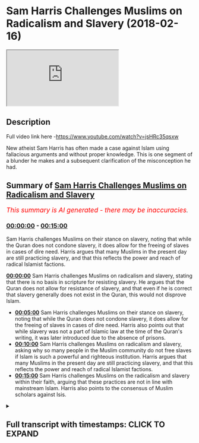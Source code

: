 # Sam Harris Challenges Muslims on Radicalism and Slavery (2018-02-16)

<iframe loading='lazy' src='https://www.youtube.com/embed/Hl7mPkjE8pI'></iframe>

## Description

Full video link here -https://www.youtube.com/watch?v=jsHRc35qsxw

New atheist Sam Harris has often made a case against Islam using fallacious arguments and without proper knowledge. This is one segment of a blunder he makes and a subsequent clarification of the misconception he had.

## Summary of [Sam Harris Challenges Muslims on Radicalism and Slavery](https://www.youtube.com/watch?v=Hl7mPkjE8pI)


*<span style="color:red; font-size:125%">This summary is AI generated - there may be inaccuracies</span>. [](/)*

### [00:00:00](https://www.youtube.com/watch?v=Hl7mPkjE8pI&t=0) - [00:15:00](https://www.youtube.com/watch?v=Hl7mPkjE8pI&t=900)

 Sam Harris challenges Muslims on their stance on slavery, noting that while the Quran does not condone slavery, it does allow for the freeing of slaves in cases of dire need. Harris argues that many Muslims in the present day are still practicing slavery, and that this reflects the power and reach of radical Islamist factions.

**[00:00:00](https://www.youtube.com/watch?v=Hl7mPkjE8pI&t=0)** Sam Harris challenges Muslims on radicalism and slavery, stating that there is no basis in scripture for resisting slavery. He argues that the Quran does not allow for resistance of slavery, and that even if he is correct that slavery generally does not exist in the Quran, this would not disprove Islam.
* **[00:05:00](https://www.youtube.com/watch?v=Hl7mPkjE8pI&t=300)**  Sam Harris challenges Muslims on their stance on slavery, noting that while the Quran does not condone slavery, it does allow for the freeing of slaves in cases of dire need. Harris also points out that while slavery was not a part of Islamic law at the time of the Quran's writing, it was later introduced due to the absence of prisons.
* **[00:10:00](https://www.youtube.com/watch?v=Hl7mPkjE8pI&t=600)** Sam Harris challenges Muslims on radicalism and slavery, asking why so many people in the Muslim community do not free slaves if Islam is such a powerful and righteous institution. Harris argues that many Muslims in the present day are still practicing slavery, and that this reflects the power and reach of radical Islamist factions.
* **[00:15:00](https://www.youtube.com/watch?v=Hl7mPkjE8pI&t=900)** Sam Harris challenges Muslims on the radicalism and slavery within their faith, arguing that these practices are not in line with mainstream Islam. Harris also points to the consensus of Muslim scholars against Isis.

<details><summary><h2>Full transcript with timestamps: CLICK TO EXPAND</h2></summary>

[0:00:02](https://youtu.be/Hl7mPkjE8pI?t=2) so that he would you me I don't even  
[0:00:11](https://youtu.be/Hl7mPkjE8pI?t=11) have to go to them alright let's go to  
[0:00:13](https://youtu.be/Hl7mPkjE8pI?t=13) the next one no you can slavery this is  
[0:00:17](https://youtu.be/Hl7mPkjE8pI?t=17) the horror of Abrahamic religion  
[0:00:21](https://youtu.be/Hl7mPkjE8pI?t=21) generally these are this is why we know  
[0:00:23](https://youtu.be/Hl7mPkjE8pI?t=23) these are in books were not authored by  
[0:00:25](https://youtu.be/Hl7mPkjE8pI?t=25) a moral genius the Bible in the Quran  
[0:00:28](https://youtu.be/Hl7mPkjE8pI?t=28) can't give you a basis to resist slavery  
[0:00:32](https://youtu.be/Hl7mPkjE8pI?t=32) take it away so this is this is really  
[0:00:36](https://youtu.be/Hl7mPkjE8pI?t=36) interesting because Sam Harris is  
[0:00:37](https://youtu.be/Hl7mPkjE8pI?t=37) actually written a book called the moral  
[0:00:39](https://youtu.be/Hl7mPkjE8pI?t=39) landscape and in that book called the  
[0:00:42](https://youtu.be/Hl7mPkjE8pI?t=42) moral landscape he writes in a footnote  
[0:00:44](https://youtu.be/Hl7mPkjE8pI?t=44) and one of the ending chapters I forget  
[0:00:46](https://youtu.be/Hl7mPkjE8pI?t=46) which type sure exactly but he writes  
[0:00:48](https://youtu.be/Hl7mPkjE8pI?t=48) and this is a kind of paraphrase of what  
[0:00:51](https://youtu.be/Hl7mPkjE8pI?t=51) he says he says that there is no  
[0:00:52](https://youtu.be/Hl7mPkjE8pI?t=52) neurobiological way of ascertaining  
[0:00:55](https://youtu.be/Hl7mPkjE8pI?t=55) truth and falsehood in other words  
[0:00:58](https://youtu.be/Hl7mPkjE8pI?t=58) objective morality according to sam  
[0:01:00](https://youtu.be/Hl7mPkjE8pI?t=60) harris cannot be ascertained on the  
[0:01:02](https://youtu.be/Hl7mPkjE8pI?t=62) atheistic materialistic worldview this  
[0:01:05](https://youtu.be/Hl7mPkjE8pI?t=65) is not just some Harris's opinion this  
[0:01:07](https://youtu.be/Hl7mPkjE8pI?t=67) is the opinion of Richard Dawkins of  
[0:01:08](https://youtu.be/Hl7mPkjE8pI?t=68) jacquees Derrida of Bertrand Russell of  
[0:01:11](https://youtu.be/Hl7mPkjE8pI?t=71) Nietzsche of most post modernist atheist  
[0:01:15](https://youtu.be/Hl7mPkjE8pI?t=75) philosophers that actually objects of  
[0:01:17](https://youtu.be/Hl7mPkjE8pI?t=77) morality cannot be ascertained what's  
[0:01:20](https://youtu.be/Hl7mPkjE8pI?t=80) really interesting is that on the one  
[0:01:21](https://youtu.be/Hl7mPkjE8pI?t=81) hand where they make this patently clear  
[0:01:22](https://youtu.be/Hl7mPkjE8pI?t=82) but there was no philosophical  
[0:01:24](https://youtu.be/Hl7mPkjE8pI?t=84) epistemological base for basically  
[0:01:27](https://youtu.be/Hl7mPkjE8pI?t=87) believing an objective morality  
[0:01:30](https://youtu.be/Hl7mPkjE8pI?t=90) they'll make arguments which are moral  
[0:01:33](https://youtu.be/Hl7mPkjE8pI?t=93) against religion and this is one of the  
[0:01:36](https://youtu.be/Hl7mPkjE8pI?t=96) arguments that they made so he makes he  
[0:01:38](https://youtu.be/Hl7mPkjE8pI?t=98) says that the slavery and whatnot let's  
[0:01:40](https://youtu.be/Hl7mPkjE8pI?t=100) take for granted let's let's say for the  
[0:01:42](https://youtu.be/Hl7mPkjE8pI?t=102) sake of argument that he's right about  
[0:01:43](https://youtu.be/Hl7mPkjE8pI?t=103) this about slavery generally speaking  
[0:01:45](https://youtu.be/Hl7mPkjE8pI?t=105) even if he was completely right that  
[0:01:48](https://youtu.be/Hl7mPkjE8pI?t=108) would do absolutely nothing for the case  
[0:01:49](https://youtu.be/Hl7mPkjE8pI?t=109) of atheism and absolutely nothing for  
[0:01:51](https://youtu.be/Hl7mPkjE8pI?t=111) disproving Islam however he is wrong on  
[0:01:53](https://youtu.be/Hl7mPkjE8pI?t=113) that because of one very simple verse in  
[0:01:57](https://youtu.be/Hl7mPkjE8pI?t=117) the Quran which most of the children our  
[0:02:00](https://youtu.be/Hl7mPkjE8pI?t=120) children have memorized in so little  
[0:02:02](https://youtu.be/Hl7mPkjE8pI?t=122) ballads in chapter 90 of the Quran where  
[0:02:04](https://youtu.be/Hl7mPkjE8pI?t=124) simply says were mad at the rock amela  
[0:02:06](https://youtu.be/Hl7mPkjE8pI?t=126) ABBA FATCA Aqaba what do you know of the  
[0:02:10](https://youtu.be/Hl7mPkjE8pI?t=130) good way what would make you know what  
[0:02:12](https://youtu.be/Hl7mPkjE8pI?t=132) the good way is for  
[0:02:13](https://youtu.be/Hl7mPkjE8pI?t=133) being slaves is the good way his exact  
[0:02:15](https://youtu.be/Hl7mPkjE8pI?t=135) terminology was that there is nothing  
[0:02:17](https://youtu.be/Hl7mPkjE8pI?t=137) within or inside or outside of the  
[0:02:20](https://youtu.be/Hl7mPkjE8pI?t=140) scriptures which allows for the  
[0:02:22](https://youtu.be/Hl7mPkjE8pI?t=142) resisting of slavery the Quran says very  
[0:02:24](https://youtu.be/Hl7mPkjE8pI?t=144) clearly that actually were mad at the  
[0:02:27](https://youtu.be/Hl7mPkjE8pI?t=147) raka malapa  
[0:02:28](https://youtu.be/Hl7mPkjE8pI?t=148) what would make you know what the good  
[0:02:30](https://youtu.be/Hl7mPkjE8pI?t=150) way is freeing slaves is the good way  
[0:02:32](https://youtu.be/Hl7mPkjE8pI?t=152) what he is saying because he is I  
[0:02:34](https://youtu.be/Hl7mPkjE8pI?t=154) believe theologically illiterate I don't  
[0:02:38](https://youtu.be/Hl7mPkjE8pI?t=158) think he's actually someone who reads  
[0:02:39](https://youtu.be/Hl7mPkjE8pI?t=159) books theological books Quran Sunnah  
[0:02:42](https://youtu.be/Hl7mPkjE8pI?t=162) hadith and these things I don't think he  
[0:02:44](https://youtu.be/Hl7mPkjE8pI?t=164) actually even looks at the Bible too  
[0:02:45](https://youtu.be/Hl7mPkjE8pI?t=165) deeply I think he makes sociological  
[0:02:48](https://youtu.be/Hl7mPkjE8pI?t=168) cases and generalizes them on the  
[0:02:50](https://youtu.be/Hl7mPkjE8pI?t=170) religion and that's very very much the  
[0:02:53](https://youtu.be/Hl7mPkjE8pI?t=173) nature of what he does he never close to  
[0:02:54](https://youtu.be/Hl7mPkjE8pI?t=174) Quran  
[0:02:55](https://youtu.be/Hl7mPkjE8pI?t=175) you'll never really see this guy quote  
[0:02:56](https://youtu.be/Hl7mPkjE8pI?t=176) in the Quran sam harris sam harris  
[0:02:58](https://youtu.be/Hl7mPkjE8pI?t=178) doesn't really quote though I've never  
[0:02:59](https://youtu.be/Hl7mPkjE8pI?t=179) seen him I've never once seen him  
[0:03:00](https://youtu.be/Hl7mPkjE8pI?t=180) quoting the Quran because he knows muddy  
[0:03:02](https://youtu.be/Hl7mPkjE8pI?t=182) water for him he's not trained on this  
[0:03:05](https://youtu.be/Hl7mPkjE8pI?t=185) he shouldn't talk about this is he is  
[0:03:07](https://youtu.be/Hl7mPkjE8pI?t=187) what they call an ultra crapper darien  
[0:03:09](https://youtu.be/Hl7mPkjE8pI?t=189) his non-specialists talking about  
[0:03:11](https://youtu.be/Hl7mPkjE8pI?t=191) something which does not concern him  
[0:03:13](https://youtu.be/Hl7mPkjE8pI?t=193) he's completely talking about something  
[0:03:14](https://youtu.be/Hl7mPkjE8pI?t=194) which is out of his Lane when he does  
[0:03:16](https://youtu.be/Hl7mPkjE8pI?t=196) the same thing with philosophies the  
[0:03:17](https://youtu.be/Hl7mPkjE8pI?t=197) same thing he's a non specialist in  
[0:03:19](https://youtu.be/Hl7mPkjE8pI?t=199) philosophy not specialists in theology  
[0:03:20](https://youtu.be/Hl7mPkjE8pI?t=200) when he talks about both those matters  
[0:03:22](https://youtu.be/Hl7mPkjE8pI?t=202) as if he is an authority on those two  
[0:03:23](https://youtu.be/Hl7mPkjE8pI?t=203) matters so here he said that the the  
[0:03:27](https://youtu.be/Hl7mPkjE8pI?t=207) Quran and I'm also quite the Bible now  
[0:03:29](https://youtu.be/Hl7mPkjE8pI?t=209) but we're talking about the Quran  
[0:03:30](https://youtu.be/Hl7mPkjE8pI?t=210) specifically has there's nothing in it  
[0:03:32](https://youtu.be/Hl7mPkjE8pI?t=212) that would allow us to resist slavery so  
[0:03:33](https://youtu.be/Hl7mPkjE8pI?t=213) he would not be able to basically just  
[0:03:35](https://youtu.be/Hl7mPkjE8pI?t=215) he would not be able to explain away  
[0:03:38](https://youtu.be/Hl7mPkjE8pI?t=218) that verse which is a non abrogated  
[0:03:40](https://youtu.be/Hl7mPkjE8pI?t=220) verse of the Quran moreover I guess what  
[0:03:43](https://youtu.be/Hl7mPkjE8pI?t=223) he's trying to say is because the office  
[0:03:44](https://youtu.be/Hl7mPkjE8pI?t=224) of the Quran which talked about what  
[0:03:45](https://youtu.be/Hl7mPkjE8pI?t=225) your right hand possesses and and these  
[0:03:48](https://youtu.be/Hl7mPkjE8pI?t=228) things in the hadith the various a  
[0:03:51](https://youtu.be/Hl7mPkjE8pI?t=231) hadith Nasir how it shows us that there  
[0:03:52](https://youtu.be/Hl7mPkjE8pI?t=232) were slaves at the time of the Prophet  
[0:03:53](https://youtu.be/Hl7mPkjE8pI?t=233) and we're not denying that that's the  
[0:03:54](https://youtu.be/Hl7mPkjE8pI?t=234) case absolutely there was slaves at the  
[0:03:56](https://youtu.be/Hl7mPkjE8pI?t=236) time of the Prophet we are saying that  
[0:03:58](https://youtu.be/Hl7mPkjE8pI?t=238) the object of office led the whole world  
[0:04:00](https://youtu.be/Hl7mPkjE8pI?t=240) I mean the whole world at that time  
[0:04:01](https://youtu.be/Hl7mPkjE8pI?t=241) absolutely well slavery ended in  
[0:04:03](https://youtu.be/Hl7mPkjE8pI?t=243) American 1865 in in Britain in 1807 and  
[0:04:09](https://youtu.be/Hl7mPkjE8pI?t=249) you can that's legally once again if we  
[0:04:12](https://youtu.be/Hl7mPkjE8pI?t=252) take a step back and say what is slavery  
[0:04:13](https://youtu.be/Hl7mPkjE8pI?t=253) does it the international I think is  
[0:04:16](https://youtu.be/Hl7mPkjE8pI?t=256) called the International anti-slavery  
[0:04:17](https://youtu.be/Hl7mPkjE8pI?t=257) organisations they they actually said  
[0:04:20](https://youtu.be/Hl7mPkjE8pI?t=260) that slavery is defined as includes  
[0:04:23](https://youtu.be/Hl7mPkjE8pI?t=263) child labor human trafficking and  
[0:04:25](https://youtu.be/Hl7mPkjE8pI?t=265) prostitution let's  
[0:04:27](https://youtu.be/Hl7mPkjE8pI?t=267) these things if we consider these  
[0:04:29](https://youtu.be/Hl7mPkjE8pI?t=269) factors and we're very serious about  
[0:04:30](https://youtu.be/Hl7mPkjE8pI?t=270) those definitions and I would say I  
[0:04:32](https://youtu.be/Hl7mPkjE8pI?t=272) would claim that the West is actually  
[0:04:34](https://youtu.be/Hl7mPkjE8pI?t=274) more involved and engaged with slavery  
[0:04:37](https://youtu.be/Hl7mPkjE8pI?t=277) than any other part of the world and I  
[0:04:40](https://youtu.be/Hl7mPkjE8pI?t=280) think that now if you really care if you  
[0:04:43](https://youtu.be/Hl7mPkjE8pI?t=283) really want to make a difference since  
[0:04:45](https://youtu.be/Hl7mPkjE8pI?t=285) we live here that's something that's not  
[0:04:47](https://youtu.be/Hl7mPkjE8pI?t=287) talked about that's like our little  
[0:04:49](https://youtu.be/Hl7mPkjE8pI?t=289) secret America's secret that there are  
[0:04:51](https://youtu.be/Hl7mPkjE8pI?t=291) child sex slave rings in our country  
[0:04:54](https://youtu.be/Hl7mPkjE8pI?t=294) right now up to three hundred thousand  
[0:05:02](https://youtu.be/Hl7mPkjE8pI?t=302) boys and girls are sold in the United  
[0:05:04](https://youtu.be/Hl7mPkjE8pI?t=304) States every year and many of them don't  
[0:05:07](https://youtu.be/Hl7mPkjE8pI?t=307) make it out of the industry alive there  
[0:05:10](https://youtu.be/Hl7mPkjE8pI?t=310) are only 99 known survivors from the  
[0:05:13](https://youtu.be/Hl7mPkjE8pI?t=313) state of Texas in the last 20 years  
[0:05:14](https://youtu.be/Hl7mPkjE8pI?t=314) who've managed to escape sexual slavery  
[0:05:17](https://youtu.be/Hl7mPkjE8pI?t=317) when we think of the most horrific of  
[0:05:19](https://youtu.be/Hl7mPkjE8pI?t=319) crimes the ones so morally repugnant and  
[0:05:22](https://youtu.be/Hl7mPkjE8pI?t=322) Barbara you know the widespread ones  
[0:05:24](https://youtu.be/Hl7mPkjE8pI?t=324) that make you question humanity it can  
[0:05:27](https://youtu.be/Hl7mPkjE8pI?t=327) help us cope to believe they happen  
[0:05:28](https://youtu.be/Hl7mPkjE8pI?t=328) somewhere else  
[0:05:29](https://youtu.be/Hl7mPkjE8pI?t=329) somewhere far away that's why this  
[0:05:31](https://youtu.be/Hl7mPkjE8pI?t=331) weekend's FBI prostitution sting and  
[0:05:34](https://youtu.be/Hl7mPkjE8pI?t=334) capture of over a hundred and fifty  
[0:05:35](https://youtu.be/Hl7mPkjE8pI?t=335) pimps was so disturbing over a hundred  
[0:05:38](https://youtu.be/Hl7mPkjE8pI?t=338) children rescued sexual slavery here at  
[0:05:42](https://youtu.be/Hl7mPkjE8pI?t=342) home how does it still happen right so  
[0:05:44](https://youtu.be/Hl7mPkjE8pI?t=344) now you want to go ahead and do some  
[0:05:46](https://youtu.be/Hl7mPkjE8pI?t=346) social good yeah Joe Rogan's just step  
[0:05:48](https://youtu.be/Hl7mPkjE8pI?t=348) up Sam Harris to step up while you men  
[0:05:50](https://youtu.be/Hl7mPkjE8pI?t=350) trafficking and talk about human  
[0:05:51](https://youtu.be/Hl7mPkjE8pI?t=351) trafficking that's happening right here  
[0:05:53](https://youtu.be/Hl7mPkjE8pI?t=353) in our backyard yeah but no you got to  
[0:05:55](https://youtu.be/Hl7mPkjE8pI?t=355) go talk about you know is that the other  
[0:05:57](https://youtu.be/Hl7mPkjE8pI?t=357) I point the finger that way  
[0:05:59](https://youtu.be/Hl7mPkjE8pI?t=359) so we don't have to really talk about  
[0:06:00](https://youtu.be/Hl7mPkjE8pI?t=360) what's going on at home it's really  
[0:06:01](https://youtu.be/Hl7mPkjE8pI?t=361) interesting cuz Polaris said that  
[0:06:03](https://youtu.be/Hl7mPkjE8pI?t=363) Polaris is what I think is cool pilars  
[0:06:04](https://youtu.be/Hl7mPkjE8pI?t=364) one of the organizations they said that  
[0:06:06](https://youtu.be/Hl7mPkjE8pI?t=366) America's engaged in slavery the  
[0:06:08](https://youtu.be/Hl7mPkjE8pI?t=368) majority of people that they enslave in  
[0:06:10](https://youtu.be/Hl7mPkjE8pI?t=370) human trafficking human trafficking  
[0:06:11](https://youtu.be/Hl7mPkjE8pI?t=371) forms is that are actually people of  
[0:06:13](https://youtu.be/Hl7mPkjE8pI?t=373) ethnic minority descent so black people  
[0:06:16](https://youtu.be/Hl7mPkjE8pI?t=376) etc those people are human engaged in  
[0:06:20](https://youtu.be/Hl7mPkjE8pI?t=380) the process of human trafficking who are  
[0:06:21](https://youtu.be/Hl7mPkjE8pI?t=381) who are trafficked are actually people  
[0:06:23](https://youtu.be/Hl7mPkjE8pI?t=383) of ethnic minorities so they're actually  
[0:06:25](https://youtu.be/Hl7mPkjE8pI?t=385) oppressing minorities enslaving people  
[0:06:28](https://youtu.be/Hl7mPkjE8pI?t=388) going back to what we used to be doing  
[0:06:30](https://youtu.be/Hl7mPkjE8pI?t=390) the 1865 days and talking to us about  
[0:06:33](https://youtu.be/Hl7mPkjE8pI?t=393) slavery  
[0:06:34](https://youtu.be/Hl7mPkjE8pI?t=394) it's lama's I would put this very  
[0:06:35](https://youtu.be/Hl7mPkjE8pI?t=395) candidly only on the record one of the  
[0:06:38](https://youtu.be/Hl7mPkjE8pI?t=398) objectives of Islam  
[0:06:40](https://youtu.be/Hl7mPkjE8pI?t=400) is to do away with the institution of  
[0:06:43](https://youtu.be/Hl7mPkjE8pI?t=403) slavery the the mechanism by which and  
[0:06:46](https://youtu.be/Hl7mPkjE8pI?t=406) through which it attempted to do this  
[0:06:48](https://youtu.be/Hl7mPkjE8pI?t=408) which is what I was saying before was an  
[0:06:51](https://youtu.be/Hl7mPkjE8pI?t=411) incremental gradualist method  
[0:06:53](https://youtu.be/Hl7mPkjE8pI?t=413) it wasn't an instant abolition and we  
[0:06:55](https://youtu.be/Hl7mPkjE8pI?t=415) know from history that frankly when  
[0:06:57](https://youtu.be/Hl7mPkjE8pI?t=417) abolitions are attempted just like in  
[0:06:59](https://youtu.be/Hl7mPkjE8pI?t=419) this country when the abolition was at M  
[0:07:00](https://youtu.be/Hl7mPkjE8pI?t=420) state of alcohol people rebelled against  
[0:07:02](https://youtu.be/Hl7mPkjE8pI?t=422) it very quickly if something as deep and  
[0:07:05](https://youtu.be/Hl7mPkjE8pI?t=425) as economically important as the  
[0:07:07](https://youtu.be/Hl7mPkjE8pI?t=427) institution of slavery is interwoven  
[0:07:09](https://youtu.be/Hl7mPkjE8pI?t=429) into the economic fiber of a society  
[0:07:12](https://youtu.be/Hl7mPkjE8pI?t=432) it's not possible if we to pull the rug  
[0:07:14](https://youtu.be/Hl7mPkjE8pI?t=434) under someone's foot so in other words  
[0:07:16](https://youtu.be/Hl7mPkjE8pI?t=436) what Islam came with was an incremental  
[0:07:18](https://youtu.be/Hl7mPkjE8pI?t=438) method using different things and of  
[0:07:21](https://youtu.be/Hl7mPkjE8pI?t=441) them as they can't because in sort of  
[0:07:23](https://youtu.be/Hl7mPkjE8pI?t=443) the touhou chapter of the Quran one of  
[0:07:25](https://youtu.be/Hl7mPkjE8pI?t=445) the there are nine things or eight or  
[0:07:27](https://youtu.be/Hl7mPkjE8pI?t=447) nine things that are mentioned in the in  
[0:07:29](https://youtu.be/Hl7mPkjE8pI?t=449) the verse which talks about zakat and  
[0:07:31](https://youtu.be/Hl7mPkjE8pI?t=451) one of them was well fed a club the  
[0:07:33](https://youtu.be/Hl7mPkjE8pI?t=453) people who is who are enslaved so in  
[0:07:35](https://youtu.be/Hl7mPkjE8pI?t=455) other words since the cat is one of the  
[0:07:37](https://youtu.be/Hl7mPkjE8pI?t=457) five pillars of Islam and since the five  
[0:07:40](https://youtu.be/Hl7mPkjE8pI?t=460) pillar this particular pillar must be  
[0:07:42](https://youtu.be/Hl7mPkjE8pI?t=462) continued until the day of judgment we  
[0:07:44](https://youtu.be/Hl7mPkjE8pI?t=464) believe then the e there must have been  
[0:07:46](https://youtu.be/Hl7mPkjE8pI?t=466) a certain amount of money always  
[0:07:49](https://youtu.be/Hl7mPkjE8pI?t=469) designated for the freeing of slaves but  
[0:07:52](https://youtu.be/Hl7mPkjE8pI?t=472) of course sam harris doesn't know this  
[0:07:54](https://youtu.be/Hl7mPkjE8pI?t=474) another thing which is really  
[0:07:56](https://youtu.be/Hl7mPkjE8pI?t=476) interesting is chapter 24 verse 33 of  
[0:07:58](https://youtu.be/Hl7mPkjE8pI?t=478) the quran which explicitly says that if  
[0:08:02](https://youtu.be/Hl7mPkjE8pI?t=482) at that particular time which is  
[0:08:04](https://youtu.be/Hl7mPkjE8pI?t=484) obviously not not applicable to us and  
[0:08:06](https://youtu.be/Hl7mPkjE8pI?t=486) that particular historical time period  
[0:08:09](https://youtu.be/Hl7mPkjE8pI?t=489) something called maquette Eber can be  
[0:08:10](https://youtu.be/Hl7mPkjE8pI?t=490) done no kotoba is where you literally  
[0:08:12](https://youtu.be/Hl7mPkjE8pI?t=492) have someone who's enslaved and then  
[0:08:14](https://youtu.be/Hl7mPkjE8pI?t=494) they say to their slave owner they say  
[0:08:17](https://youtu.be/Hl7mPkjE8pI?t=497) to their slave owner I want to be free  
[0:08:18](https://youtu.be/Hl7mPkjE8pI?t=498) and I'll ransom myself okay that person  
[0:08:22](https://youtu.be/Hl7mPkjE8pI?t=502) is not a criminal that person is not  
[0:08:25](https://youtu.be/Hl7mPkjE8pI?t=505) someone who's done anything according to  
[0:08:27](https://youtu.be/Hl7mPkjE8pI?t=507) chapter 24 verse 33 and you can look at  
[0:08:28](https://youtu.be/Hl7mPkjE8pI?t=508) for example to fiddle Toby or other  
[0:08:30](https://youtu.be/Hl7mPkjE8pI?t=510) tempers here like extra Jesus's that  
[0:08:33](https://youtu.be/Hl7mPkjE8pI?t=513) explicitly say that there's an opinion  
[0:08:35](https://youtu.be/Hl7mPkjE8pI?t=515) that says and this is a strong opinion  
[0:08:36](https://youtu.be/Hl7mPkjE8pI?t=516) going back to the Sahaba and the  
[0:08:38](https://youtu.be/Hl7mPkjE8pI?t=518) Companions the Prophet if this  
[0:08:40](https://youtu.be/Hl7mPkjE8pI?t=520) particular indentured servant because  
[0:08:43](https://youtu.be/Hl7mPkjE8pI?t=523) they're not really slaves in the  
[0:08:44](https://youtu.be/Hl7mPkjE8pI?t=524) colloquial sense because you think of  
[0:08:45](https://youtu.be/Hl7mPkjE8pI?t=525) slaves like racial slavery we'd never  
[0:08:46](https://youtu.be/Hl7mPkjE8pI?t=526) had died in Islam  
[0:08:47](https://youtu.be/Hl7mPkjE8pI?t=527) that's never been part of Islamic never  
[0:08:49](https://youtu.be/Hl7mPkjE8pI?t=529) never ever racial stuff is the Quran is  
[0:08:52](https://youtu.be/Hl7mPkjE8pI?t=532) very that's what people think that's  
[0:08:54](https://youtu.be/Hl7mPkjE8pI?t=534) they have in there that we're talking  
[0:08:55](https://youtu.be/Hl7mPkjE8pI?t=535) about indentured because at the time  
[0:08:56](https://youtu.be/Hl7mPkjE8pI?t=536) there was no prisons so these people  
[0:08:58](https://youtu.be/Hl7mPkjE8pI?t=538) were put into into homes and imprisoned  
[0:09:01](https://youtu.be/Hl7mPkjE8pI?t=541) as if it was a prison right  
[0:09:04](https://youtu.be/Hl7mPkjE8pI?t=544) so that particular person if they demand  
[0:09:06](https://youtu.be/Hl7mPkjE8pI?t=546) yeah if they demand from the the slave  
[0:09:09](https://youtu.be/Hl7mPkjE8pI?t=549) owner to be freed then according to the  
[0:09:12](https://youtu.be/Hl7mPkjE8pI?t=552) Philip or Toby  
[0:09:13](https://youtu.be/Hl7mPkjE8pI?t=553) and according to the sahaba that are  
[0:09:15](https://youtu.be/Hl7mPkjE8pI?t=555) related by this stuff's here they must  
[0:09:19](https://youtu.be/Hl7mPkjE8pI?t=559) be freed even if the the slave owner or  
[0:09:21](https://youtu.be/Hl7mPkjE8pI?t=561) you can say the the the the the one  
[0:09:24](https://youtu.be/Hl7mPkjE8pI?t=564) who's the prisoner the the one who's  
[0:09:26](https://youtu.be/Hl7mPkjE8pI?t=566) imprisoning this indentured servant  
[0:09:27](https://youtu.be/Hl7mPkjE8pI?t=567) declines it this person can go to  
[0:09:29](https://youtu.be/Hl7mPkjE8pI?t=569) Accardi can go to a judge and and  
[0:09:32](https://youtu.be/Hl7mPkjE8pI?t=572) forcefully be be liberated or  
[0:09:37](https://youtu.be/Hl7mPkjE8pI?t=577) emancipated so in other words islam I  
[0:09:40](https://youtu.be/Hl7mPkjE8pI?t=580) would argue is the only ancient system  
[0:09:43](https://youtu.be/Hl7mPkjE8pI?t=583) which allowed for the freeing of people  
[0:09:48](https://youtu.be/Hl7mPkjE8pI?t=588) which were either slaves indentured  
[0:09:49](https://youtu.be/Hl7mPkjE8pI?t=589) servants or otherwise there's nothing  
[0:09:52](https://youtu.be/Hl7mPkjE8pI?t=592) else in the history of man that went out  
[0:09:55](https://youtu.be/Hl7mPkjE8pI?t=595) of its way in order to get people out of  
[0:09:56](https://youtu.be/Hl7mPkjE8pI?t=596) the shackles of slavery and into and  
[0:09:59](https://youtu.be/Hl7mPkjE8pI?t=599) emancipated generally speaking whether  
[0:10:00](https://youtu.be/Hl7mPkjE8pI?t=600) it be Muslim or Muslim what comes to my  
[0:10:03](https://youtu.be/Hl7mPkjE8pI?t=603) mind is it is a turban hadatha was it am  
[0:10:07](https://youtu.be/Hl7mPkjE8pI?t=607) I saying the right name where when he  
[0:10:08](https://youtu.be/Hl7mPkjE8pI?t=608) was freed and then he had a chance to go  
[0:10:12](https://youtu.be/Hl7mPkjE8pI?t=612) back to his father to his family he  
[0:10:16](https://youtu.be/Hl7mPkjE8pI?t=616) chose to stay you know out of the love  
[0:10:19](https://youtu.be/Hl7mPkjE8pI?t=619) you know out of the love that he had for  
[0:10:23](https://youtu.be/Hl7mPkjE8pI?t=623) Prophet Muhammad peace and blessings be  
[0:10:25](https://youtu.be/Hl7mPkjE8pI?t=625) upon him yeah so you have a when you put  
[0:10:27](https://youtu.be/Hl7mPkjE8pI?t=627) yourself when you take yourself living  
[0:10:29](https://youtu.be/Hl7mPkjE8pI?t=629) in today's 2018 today's age right and  
[0:10:34](https://youtu.be/Hl7mPkjE8pI?t=634) then you take your back yourself back  
[0:10:36](https://youtu.be/Hl7mPkjE8pI?t=636) 1,400 years ago when the whole world  
[0:10:38](https://youtu.be/Hl7mPkjE8pI?t=638) everybody is a muslin slavery day  
[0:10:39](https://youtu.be/Hl7mPkjE8pI?t=639) absolutely medicine then Islam came to  
[0:10:42](https://youtu.be/Hl7mPkjE8pI?t=642) free the necks of the slaves right  
[0:10:44](https://youtu.be/Hl7mPkjE8pI?t=644) so if Islam just came and said it's late  
[0:10:47](https://youtu.be/Hl7mPkjE8pI?t=647) a slavery is erratic you wouldn't work  
[0:10:48](https://youtu.be/Hl7mPkjE8pI?t=648) it wouldn't work you got people invested  
[0:10:50](https://youtu.be/Hl7mPkjE8pI?t=650) with millions hundreds of millions of  
[0:10:52](https://youtu.be/Hl7mPkjE8pI?t=652) dollars you know in slave business  
[0:10:54](https://youtu.be/Hl7mPkjE8pI?t=654) absolutely but then what you're saying  
[0:10:56](https://youtu.be/Hl7mPkjE8pI?t=656) here is now if I'm correct now in every  
[0:10:59](https://youtu.be/Hl7mPkjE8pI?t=659) which way you turn and you just made the  
[0:11:01](https://youtu.be/Hl7mPkjE8pI?t=661) road that now it penetrated the hearts  
[0:11:05](https://youtu.be/Hl7mPkjE8pI?t=665) yeah so people gave  
[0:11:07](https://youtu.be/Hl7mPkjE8pI?t=667) is up absolutely from the love of their  
[0:11:09](https://youtu.be/Hl7mPkjE8pI?t=669) heart absolutely not like that it was  
[0:11:11](https://youtu.be/Hl7mPkjE8pI?t=671) forced in this country and to this day  
[0:11:12](https://youtu.be/Hl7mPkjE8pI?t=672) people are like these people should be  
[0:11:14](https://youtu.be/Hl7mPkjE8pI?t=674) slaves right and you have all this  
[0:11:16](https://youtu.be/Hl7mPkjE8pI?t=676) racism is this yeah but there are  
[0:11:19](https://youtu.be/Hl7mPkjE8pI?t=679) certain situations where people will be  
[0:11:21](https://youtu.be/Hl7mPkjE8pI?t=681) forced to free slaves for example in  
[0:11:23](https://youtu.be/Hl7mPkjE8pI?t=683) Islam if someone had sexual intercourse  
[0:11:26](https://youtu.be/Hl7mPkjE8pI?t=686) with their wife in Ramadan they have to  
[0:11:28](https://youtu.be/Hl7mPkjE8pI?t=688) free a slave if someone does the harm  
[0:11:30](https://youtu.be/Hl7mPkjE8pI?t=690) which is mentioned in chapter 58 of the  
[0:11:32](https://youtu.be/Hl7mPkjE8pI?t=692) Quran which they call their wives that  
[0:11:33](https://youtu.be/Hl7mPkjE8pI?t=693) they say they you're not you're  
[0:11:35](https://youtu.be/Hl7mPkjE8pI?t=695) basically not you're like my mother in  
[0:11:37](https://youtu.be/Hl7mPkjE8pI?t=697) other words you're not sexually  
[0:11:38](https://youtu.be/Hl7mPkjE8pI?t=698) compatible with me or something it's a  
[0:11:39](https://youtu.be/Hl7mPkjE8pI?t=699) very specific kind of insult free after  
[0:11:41](https://youtu.be/Hl7mPkjE8pI?t=701) free slaves yeah if they did if they  
[0:11:43](https://youtu.be/Hl7mPkjE8pI?t=703) didn't off you have to free it so  
[0:11:45](https://youtu.be/Hl7mPkjE8pI?t=705) there's so many things in Islam which  
[0:11:47](https://youtu.be/Hl7mPkjE8pI?t=707) you're forced to free slaves if you do  
[0:11:49](https://youtu.be/Hl7mPkjE8pI?t=709) certain things then these slaves also  
[0:11:51](https://youtu.be/Hl7mPkjE8pI?t=711) slaves when I come governors then they  
[0:11:53](https://youtu.be/Hl7mPkjE8pI?t=713) become scholars they become like  
[0:11:55](https://youtu.be/Hl7mPkjE8pI?t=715) absolutely had people of high prestige  
[0:11:57](https://youtu.be/Hl7mPkjE8pI?t=717) people will not understand this but some  
[0:12:00](https://youtu.be/Hl7mPkjE8pI?t=720) people and because we just said that for  
[0:12:02](https://youtu.be/Hl7mPkjE8pI?t=722) example if someone was enslaved or an  
[0:12:05](https://youtu.be/Hl7mPkjE8pI?t=725) indentured servant don't you serve in  
[0:12:06](https://youtu.be/Hl7mPkjE8pI?t=726) there literally whatever yeah that's  
[0:12:08](https://youtu.be/Hl7mPkjE8pI?t=728) what they were they were indentured  
[0:12:09](https://youtu.be/Hl7mPkjE8pI?t=729) servants if they were in in the house of  
[0:12:12](https://youtu.be/Hl7mPkjE8pI?t=732) someone who was imprisoning them and  
[0:12:14](https://youtu.be/Hl7mPkjE8pI?t=734) they had the rights over them and I say  
[0:12:15](https://youtu.be/Hl7mPkjE8pI?t=735) and they decided that they wanted to do  
[0:12:18](https://youtu.be/Hl7mPkjE8pI?t=738) more kata by which is this basically  
[0:12:21](https://youtu.be/Hl7mPkjE8pI?t=741) it's a ransom their ransom ransoming  
[0:12:23](https://youtu.be/Hl7mPkjE8pI?t=743) themselves they want to be freed and  
[0:12:26](https://youtu.be/Hl7mPkjE8pI?t=746) they had that opportunity and they  
[0:12:28](https://youtu.be/Hl7mPkjE8pI?t=748) didn't take it the question is why would  
[0:12:29](https://youtu.be/Hl7mPkjE8pI?t=749) those people don't take it a lot of the  
[0:12:30](https://youtu.be/Hl7mPkjE8pI?t=750) the particular slaves at that time I  
[0:12:32](https://youtu.be/Hl7mPkjE8pI?t=752) would mention servants they didn't take  
[0:12:34](https://youtu.be/Hl7mPkjE8pI?t=754) the opportunity because they they were  
[0:12:35](https://youtu.be/Hl7mPkjE8pI?t=755) getting free accommodation yes now  
[0:12:38](https://youtu.be/Hl7mPkjE8pI?t=758) that's why a lot of them continue to be  
[0:12:39](https://youtu.be/Hl7mPkjE8pI?t=759) Malik like the Mamluk Empire was  
[0:12:42](https://youtu.be/Hl7mPkjE8pI?t=762) actually the Mamluks there was two men  
[0:12:44](https://youtu.be/Hl7mPkjE8pI?t=764) blocks one in Egypt and one in India but  
[0:12:46](https://youtu.be/Hl7mPkjE8pI?t=766) the ones in Egypt and in India both of  
[0:12:48](https://youtu.be/Hl7mPkjE8pI?t=768) those was work work of a slave car or a  
[0:12:50](https://youtu.be/Hl7mPkjE8pI?t=770) tribe or slave a socio-economic grouping  
[0:12:54](https://youtu.be/Hl7mPkjE8pI?t=774) so they were socioeconomically the  
[0:12:57](https://youtu.be/Hl7mPkjE8pI?t=777) lowest of the low yet they were made  
[0:12:58](https://youtu.be/Hl7mPkjE8pI?t=778) into the highest of the high  
[0:13:00](https://youtu.be/Hl7mPkjE8pI?t=780) mm-hmm so it's not the same as the  
[0:13:03](https://youtu.be/Hl7mPkjE8pI?t=783) Western experience a lot of people think  
[0:13:04](https://youtu.be/Hl7mPkjE8pI?t=784) they generalize history say ok what will  
[0:13:06](https://youtu.be/Hl7mPkjE8pI?t=786) happen to the transatlantic slave trade  
[0:13:08](https://youtu.be/Hl7mPkjE8pI?t=788) where you had black people shift over in  
[0:13:10](https://youtu.be/Hl7mPkjE8pI?t=790) West Africa yeah that's the same thing  
[0:13:12](https://youtu.be/Hl7mPkjE8pI?t=792) as well as levers not ok before we go to  
[0:13:14](https://youtu.be/Hl7mPkjE8pI?t=794) the next one people are automatically  
[0:13:16](https://youtu.be/Hl7mPkjE8pI?t=796) automatically gonna see what's going on  
[0:13:18](https://youtu.be/Hl7mPkjE8pI?t=798) with this insane state right they use  
[0:13:20](https://youtu.be/Hl7mPkjE8pI?t=800) these  
[0:13:20](https://youtu.be/Hl7mPkjE8pI?t=800) range elements and then some things in  
[0:13:24](https://youtu.be/Hl7mPkjE8pI?t=804) Libya yeah what do you say to that I say  
[0:13:26](https://youtu.be/Hl7mPkjE8pI?t=806) to that I mean it's really really  
[0:13:28](https://youtu.be/Hl7mPkjE8pI?t=808) interesting the AI is is aa McStay we  
[0:13:32](https://youtu.be/Hl7mPkjE8pI?t=812) shouldn't call it that we should call -  
[0:13:33](https://youtu.be/Hl7mPkjE8pI?t=813) or something that whatever they want to  
[0:13:34](https://youtu.be/Hl7mPkjE8pI?t=814) call themselves but the insane stay in  
[0:13:36](https://youtu.be/Hl7mPkjE8pI?t=816) state that sounds good and saying hey  
[0:13:38](https://youtu.be/Hl7mPkjE8pI?t=818) those particular individuals first and  
[0:13:41](https://youtu.be/Hl7mPkjE8pI?t=821) foremost I've never seen such an extreme  
[0:13:44](https://youtu.be/Hl7mPkjE8pI?t=824) fringe in my whole life to the extent  
[0:13:46](https://youtu.be/Hl7mPkjE8pI?t=826) whereby I watched an interview in Arabic  
[0:13:48](https://youtu.be/Hl7mPkjE8pI?t=828) with one of the Mogul dimensions their  
[0:13:52](https://youtu.be/Hl7mPkjE8pI?t=832) names but they let's say they're of the  
[0:13:54](https://youtu.be/Hl7mPkjE8pI?t=834) same ilk as Osama bin Laden right they  
[0:13:57](https://youtu.be/Hl7mPkjE8pI?t=837) of the same ilk meaning they have the  
[0:13:58](https://youtu.be/Hl7mPkjE8pI?t=838) same kind of they believe in the same  
[0:14:00](https://youtu.be/Hl7mPkjE8pI?t=840) things and one of their leaders said we  
[0:14:05](https://youtu.be/Hl7mPkjE8pI?t=845) don't consider this is actually said he  
[0:14:07](https://youtu.be/Hl7mPkjE8pI?t=847) said we don't we call we call this group  
[0:14:11](https://youtu.be/Hl7mPkjE8pI?t=851) back to Allison ole Jamar  
[0:14:14](https://youtu.be/Hl7mPkjE8pI?t=854) so they don't consider them Sunni  
[0:14:15](https://youtu.be/Hl7mPkjE8pI?t=855) Muslims some scholars don't consider  
[0:14:18](https://youtu.be/Hl7mPkjE8pI?t=858) this particular faction is called  
[0:14:20](https://youtu.be/Hl7mPkjE8pI?t=860) [ __ ] Muslims some scholars have said  
[0:14:22](https://youtu.be/Hl7mPkjE8pI?t=862) that at all so that's one thing those  
[0:14:27](https://youtu.be/Hl7mPkjE8pI?t=867) people have said that they don't go  
[0:14:28](https://youtu.be/Hl7mPkjE8pI?t=868) there enslaving and this is what this  
[0:14:30](https://youtu.be/Hl7mPkjE8pI?t=870) person said in the interview they're  
[0:14:33](https://youtu.be/Hl7mPkjE8pI?t=873) enslaving their women so in other words  
[0:14:36](https://youtu.be/Hl7mPkjE8pI?t=876) that particular is another faction in  
[0:14:38](https://youtu.be/Hl7mPkjE8pI?t=878) the Syrian war which is let's say  
[0:14:39](https://youtu.be/Hl7mPkjE8pI?t=879) associated with extremism that other  
[0:14:43](https://youtu.be/Hl7mPkjE8pI?t=883) faction was associated saying the person  
[0:14:45](https://youtu.be/Hl7mPkjE8pI?t=885) is in charge of that faction that there  
[0:14:48](https://youtu.be/Hl7mPkjE8pI?t=888) is slaving our woman what does that show  
[0:14:51](https://youtu.be/Hl7mPkjE8pI?t=891) it shows actually to be frank that no  
[0:14:54](https://youtu.be/Hl7mPkjE8pI?t=894) one sees these people as doing something  
[0:14:56](https://youtu.be/Hl7mPkjE8pI?t=896) in line with Islam not even Osama bin  
[0:14:58](https://youtu.be/Hl7mPkjE8pI?t=898) Laden himself and I'm saying this on the  
[0:15:00](https://youtu.be/Hl7mPkjE8pI?t=900) record not even him and we know that  
[0:15:02](https://youtu.be/Hl7mPkjE8pI?t=902) what he stands for and all that kind of  
[0:15:04](https://youtu.be/Hl7mPkjE8pI?t=904) stuff is completely against mainstream  
[0:15:05](https://youtu.be/Hl7mPkjE8pI?t=905) Orthodox Islam according to all of the  
[0:15:07](https://youtu.be/Hl7mPkjE8pI?t=907) institutions of Islam but not even he  
[0:15:11](https://youtu.be/Hl7mPkjE8pI?t=911) would see what they're doing is in line  
[0:15:12](https://youtu.be/Hl7mPkjE8pI?t=912) with Islam mm-hmm absolutely not yeah I  
[0:15:16](https://youtu.be/Hl7mPkjE8pI?t=916) could mention names and all these kind  
[0:15:18](https://youtu.be/Hl7mPkjE8pI?t=918) of things but we won't go into that  
[0:15:19](https://youtu.be/Hl7mPkjE8pI?t=919) longer discussion but the point is this  
[0:15:21](https://youtu.be/Hl7mPkjE8pI?t=921) is such a fringe element of Islam that  
[0:15:24](https://youtu.be/Hl7mPkjE8pI?t=924) it's really not worth mentioning as a  
[0:15:26](https://youtu.be/Hl7mPkjE8pI?t=926) point of reference  
[0:15:27](https://youtu.be/Hl7mPkjE8pI?t=927) yet some Harris consistently mentions it  
[0:15:30](https://youtu.be/Hl7mPkjE8pI?t=930) as some kind of point of reference is  
[0:15:32](https://youtu.be/Hl7mPkjE8pI?t=932) academically disingenuous because  
[0:15:34](https://youtu.be/Hl7mPkjE8pI?t=934) frankly  
[0:15:34](https://youtu.be/Hl7mPkjE8pI?t=934) there are institutions in Islam and this  
[0:15:36](https://youtu.be/Hl7mPkjE8pI?t=936) I'm a quote all of the institutions you  
[0:15:38](https://youtu.be/Hl7mPkjE8pI?t=938) know one thing has reunited all of the  
[0:15:40](https://youtu.be/Hl7mPkjE8pI?t=940) Muslims against them is Isis there's  
[0:15:45](https://youtu.be/Hl7mPkjE8pI?t=945) nothing that I have United all the  
[0:15:46](https://youtu.be/Hl7mPkjE8pI?t=946) Muslims against them more than Isis has  
[0:15:48](https://youtu.be/Hl7mPkjE8pI?t=948) but they still pretty bring up this  
[0:15:50](https://youtu.be/Hl7mPkjE8pI?t=950) fringe element every Muslim early drinks  
[0:15:52](https://youtu.be/Hl7mPkjE8pI?t=952) yes every Muslim organization from India  
[0:15:56](https://youtu.be/Hl7mPkjE8pI?t=956) to Saudi Arabia to Egypt to Saudi air to  
[0:15:59](https://youtu.be/Hl7mPkjE8pI?t=959) all of these in Mauritania all of the  
[0:16:02](https://youtu.be/Hl7mPkjE8pI?t=962) centers of intellectual power in Islamic  
[0:16:04](https://youtu.be/Hl7mPkjE8pI?t=964) world which is not even familiar with  
[0:16:06](https://youtu.be/Hl7mPkjE8pI?t=966) I'm sure Sam Harris is not familiar with  
[0:16:07](https://youtu.be/Hl7mPkjE8pI?t=967) those places and those institutions all  
[0:16:09](https://youtu.be/Hl7mPkjE8pI?t=969) of them have categorically condemned  
[0:16:13](https://youtu.be/Hl7mPkjE8pI?t=973) Isis all of them so this there is a  
[0:16:15](https://youtu.be/Hl7mPkjE8pI?t=975) consensus on this issue yeah and yeah  
[0:16:18](https://youtu.be/Hl7mPkjE8pI?t=978) he's using it as an example so you're  
[0:16:20](https://youtu.be/Hl7mPkjE8pI?t=980) actually disregarding all of the  
[0:16:23](https://youtu.be/Hl7mPkjE8pI?t=983) institutional what he would call fatwas  
[0:16:26](https://youtu.be/Hl7mPkjE8pI?t=986) religious rulings and verdicts of  
[0:16:28](https://youtu.be/Hl7mPkjE8pI?t=988) everybody in the Muslim world all of any  
[0:16:31](https://youtu.be/Hl7mPkjE8pI?t=991) scholar wealth is you know any scholar  
[0:16:34](https://youtu.be/Hl7mPkjE8pI?t=994) in the Muslim world has said the same  
[0:16:36](https://youtu.be/Hl7mPkjE8pI?t=996) thing yeah so how can we ignore all of  
[0:16:39](https://youtu.be/Hl7mPkjE8pI?t=999) that and say okay well these these  
[0:16:40](https://youtu.be/Hl7mPkjE8pI?t=1000) disband of people and Libya the same  
[0:16:43](https://youtu.be/Hl7mPkjE8pI?t=1003) thing is obviously in Libya and things  
[0:16:45](https://youtu.be/Hl7mPkjE8pI?t=1005) have the same ideology Libya there's  
[0:16:46](https://youtu.be/Hl7mPkjE8pI?t=1006) Isis in Libya so we're killing two birds  
[0:16:48](https://youtu.be/Hl7mPkjE8pI?t=1008) want some of this because frankly the  
[0:16:50](https://youtu.be/Hl7mPkjE8pI?t=1010) ISIS ideology is so far removed from  
[0:16:52](https://youtu.be/Hl7mPkjE8pI?t=1012) mainstream Islam that absolutely  
[0:16:56](https://youtu.be/Hl7mPkjE8pI?t=1016) everybody has condemned them yeah I  
[0:16:58](https://youtu.be/Hl7mPkjE8pI?t=1018) don't see how he that has flown above  
[0:17:00](https://youtu.be/Hl7mPkjE8pI?t=1020) his head they kill more Muslims  
[0:17:02](https://youtu.be/Hl7mPkjE8pI?t=1022) absolutely yeah they actually have done  
[0:17:04](https://youtu.be/Hl7mPkjE8pI?t=1024) more harm than any to Muslims myth  
[0:17:06](https://youtu.be/Hl7mPkjE8pI?t=1026) before we go to the next point I mean  
[0:17:08](https://youtu.be/Hl7mPkjE8pI?t=1028) there was an FBI released some data  
[0:17:11](https://youtu.be/Hl7mPkjE8pI?t=1031) talking about that the book that most of  
[0:17:15](https://youtu.be/Hl7mPkjE8pI?t=1035) them were found carrying with them was a  
[0:17:18](https://youtu.be/Hl7mPkjE8pI?t=1038) showing how ignorant of Islam this group  
[0:17:21](https://youtu.be/Hl7mPkjE8pI?t=1041) the insane state is of Islam yeah a  
[0:17:23](https://youtu.be/Hl7mPkjE8pI?t=1043) dummy's guide for understanding it's  
[0:17:25](https://youtu.be/Hl7mPkjE8pI?t=1045) like yeah so this is a you know really  
[0:17:28](https://youtu.be/Hl7mPkjE8pI?t=1048) bizarre when you hear these things where  
[0:17:29](https://youtu.be/Hl7mPkjE8pI?t=1049) people are just tuning in and they're  
[0:17:31](https://youtu.be/Hl7mPkjE8pI?t=1051) wondering we got our reso vaq jujitsu  
[0:17:36](https://youtu.be/Hl7mPkjE8pI?t=1056) we're reaching out to our brother joe  
[0:17:38](https://youtu.be/Hl7mPkjE8pI?t=1058) rogan hopefully so he can invite some  
[0:17:41](https://youtu.be/Hl7mPkjE8pI?t=1061) scholars onto his show and give the  
[0:17:43](https://youtu.be/Hl7mPkjE8pI?t=1063) muslims perspective have a fair and  
[0:17:45](https://youtu.be/Hl7mPkjE8pI?t=1065) balanced approach to these very  
[0:17:47](https://youtu.be/Hl7mPkjE8pI?t=1067) important topic  
[0:17:48](https://youtu.be/Hl7mPkjE8pI?t=1068) because of against once again these  
[0:17:50](https://youtu.be/Hl7mPkjE8pI?t=1070) things helped fuel the division they  
[0:17:54](https://youtu.be/Hl7mPkjE8pI?t=1074) helped feed into the hate the  
[0:17:55](https://youtu.be/Hl7mPkjE8pI?t=1075) misunderstanding and that leads to the  
[0:17:57](https://youtu.be/Hl7mPkjE8pI?t=1077) violence we've seen a lot of it we can  
[0:17:58](https://youtu.be/Hl7mPkjE8pI?t=1078) discuss that more towards the end FLE  
[0:18:00](https://youtu.be/Hl7mPkjE8pI?t=1080) 'god almighty allah and you know can get  
[0:18:04](https://youtu.be/Hl7mPkjE8pI?t=1084) this to him and you people like you said  
[0:18:06](https://youtu.be/Hl7mPkjE8pI?t=1086) they can share this they can go ahead  
[0:18:07](https://youtu.be/Hl7mPkjE8pI?t=1087) and comment on his videos on his  
[0:18:09](https://youtu.be/Hl7mPkjE8pI?t=1089) podcasts on his instagram that's a good  
[0:18:12](https://youtu.be/Hl7mPkjE8pI?t=1092) way of here well you all know mentioned  
[0:18:14](https://youtu.be/Hl7mPkjE8pI?t=1094) mention the Deen show mentioned muhammad  
[0:18:15](https://youtu.be/Hl7mPkjE8pI?t=1095) had job mentioned eddie from the Deen  
[0:18:17](https://youtu.be/Hl7mPkjE8pI?t=1097) show mentioned those things in the  
[0:18:18](https://youtu.be/Hl7mPkjE8pI?t=1098) comments and if there's enough of those  
[0:18:20](https://youtu.be/Hl7mPkjE8pI?t=1100) comments you'll see them and if he sees  
[0:18:21](https://youtu.be/Hl7mPkjE8pI?t=1101) them and if you even put the link of  
[0:18:23](https://youtu.be/Hl7mPkjE8pI?t=1103) this video on that on the on the comment  
[0:18:25](https://youtu.be/Hl7mPkjE8pI?t=1105) that would even even better beautiful  
[0:18:27](https://youtu.be/Hl7mPkjE8pI?t=1107) yeah any more he can look you up  
[0:18:28](https://youtu.be/Hl7mPkjE8pI?t=1108) muhammad hijab and you can see some of  
[0:18:31](https://youtu.be/Hl7mPkjE8pI?t=1111) your work and every table beautiful  
[0:18:32](https://youtu.be/Hl7mPkjE8pI?t=1112) thank you my brother thank you Jeff  
[0:18:35](https://youtu.be/Hl7mPkjE8pI?t=1115) thank you guys for tuning in take that  
[0:18:38](https://youtu.be/Hl7mPkjE8pI?t=1118) advice share it if you care share and  
[0:18:40](https://youtu.be/Hl7mPkjE8pI?t=1120) tune in here every week to the Deen show  
[0:18:43](https://youtu.be/Hl7mPkjE8pI?t=1123) we'll see you next time until then peace  
[0:18:45](https://youtu.be/Hl7mPkjE8pI?t=1125) be with you  
[0:18:45](https://youtu.be/Hl7mPkjE8pI?t=1125) Sonam like  
[0:18:53](https://youtu.be/Hl7mPkjE8pI?t=1133) you  
</details>